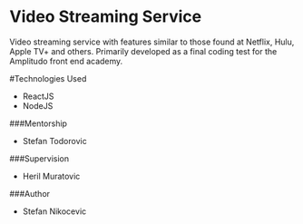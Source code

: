 # Video Streaming Service

Video streaming service with features similar to those found at Netflix, Hulu, Apple TV+ and others.
Primarily developed as a final coding test for the Amplitudo front end academy.

#Technologies Used
<ul>
<li>ReactJS</li>
<li>NodeJS</li>
</ul>

###Mentorship
<ul>
<li>Stefan Todorovic</li>
</ul>

###Supervision
<ul>
<li>Heril Muratovic</li>
</ul>

###Author
<ul>
<li>Stefan Nikocevic</li>
</ul>
